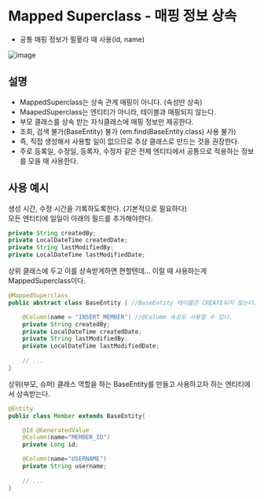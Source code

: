 # Mapped Superclass - 매핑 정보 상속
- 공통 매핑 정보가 필욯라 때 사용(id, name)

![image](https://github.com/user-attachments/assets/2adfd371-4c8f-487c-aede-e3b90827f1b3)

## 설명

- MappedSuperclass는 상속 관계 매핑이 아니다. (속성만 상속)
- MaapedSuperclass는 엔티티가 아니라, 테이블과 매핑되지 않는다.
- 부모 클래스를 상속 받는 자식클래스에 매핑 정보만 제공한다.
- 조회, 검색 불가(BaseEntity) 불가 (em.find(BaseEntity.class) 사용 불가)
- 즉, 직접 생성해서 사용할 일이 없으므로 추상 클래스로 만드는 것을 권장한다.
- 주로 등록일, 수정일, 등록자, 수정자 같은 전체 엔티티에서 공통으로 적용하는 정보를 모을 때 사용한다.


## 사용 예시
생성 시간, 수정 시간을 기록하도록한다. (기본적으로 필요하다)   
모든 엔티티에 일일이 아래의 필드를 추가해야한다.   

```java
private String createdBy;
private LocalDateTime createdDate;
private String lastModifiedBy;
private LocalDateTime lastModifiedDate;
```

상위 클래스에 두고 이를 상속받게하면 편할텐데... 이럴 때 사용하는게 MappedSuperclass이다.

```java
@MappedSuperclass
public abstract class BaseEntity { //BaseEntity 테이블은 CREATE되지 않는다.

    @Column(name = "INSERT_MEMBER") //@Column 속성도 사용할 수 있다.
    private String createdBy;
    private LocalDateTime createdDate;
    private String lastModifiedBy;
    private LocalDateTime lastModifiedDate;
    
    // ...
}

```

상위(부모, 슈퍼) 클래스 역할을 하는 BaseEntity를 만들고 사용하고자 하는 엔티티에서 상속받는다.   

```java
@Entity
public class Member extends BaseEntity{

    @Id @GeneratedValue
    @Column(name="MEMBER_ID")
    private Long id;

    @Column(name="USERNAME")
    private String username;
    
    // ...
}
```